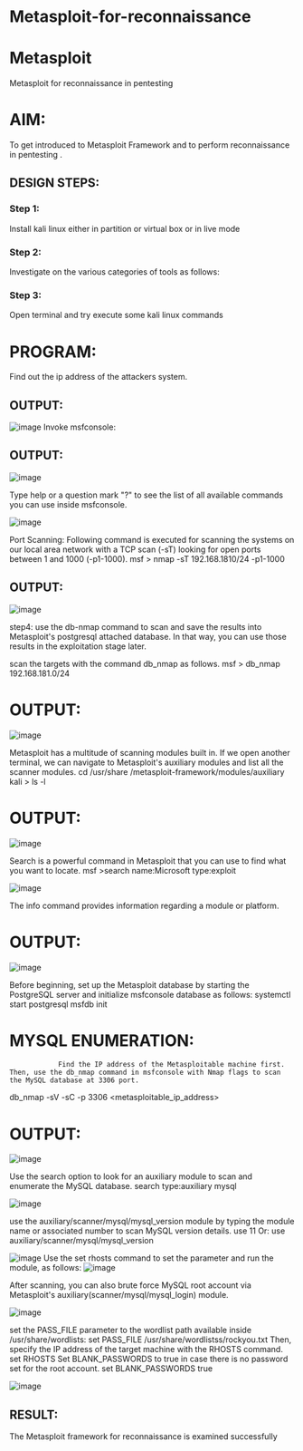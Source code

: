 # Metasploit-for-reconnaissance
# Metasploit
Metasploit for reconnaissance in pentesting

# AIM:

To get introduced to Metasploit Framework and to  perform reconnaissance  in pentesting .

## DESIGN STEPS:

### Step 1:

Install kali linux either in partition or virtual box or in live mode

### Step 2:

Investigate on the various categories of tools as follows:

### Step 3:

Open terminal and try execute some kali linux commands

# PROGRAM: 
Find out the ip address of the attackers system.

##  OUTPUT:
![image](https://github.com/Yogabharathi3/Metasploit-for-reconnaissance/assets/118899387/330b59b8-4801-4d70-91d9-24201eec1c1a)
Invoke msfconsole:

## OUTPUT:
![image](https://github.com/Yogabharathi3/Metasploit-for-reconnaissance/assets/118899387/ff5f2ca6-4728-41c0-8eb4-7db813e1eb82)

Type help or a question mark "?" to see the list of all available commands you can use inside msfconsole.

![image](https://github.com/Yogabharathi3/Metasploit-for-reconnaissance/assets/118899387/99283143-503b-45f1-89b5-f74875bd274e)

Port Scanning: Following command is executed for scanning the systems on our local area network with a TCP scan (-sT) looking for open ports between 1 and 1000 (-p1-1000). msf > nmap -sT 192.168.1810/24 -p1-1000
## OUTPUT:
![image](https://github.com/Yogabharathi3/Metasploit-for-reconnaissance/assets/118899387/a4d31860-beb4-480a-9121-f8adca61a9b5)

step4: use the db-nmap command to scan and save the results into Metasploit's postgresql attached database. In that way, you can use those results in the exploitation stage later.

scan the targets with the command db_nmap as follows. msf > db_nmap 192.168.181.0/24

# OUTPUT:
![image](https://github.com/Yogabharathi3/Metasploit-for-reconnaissance/assets/118899387/1118180a-78c9-43a1-ac95-40def45a2ebe)

Metasploit has a multitude of scanning modules built in. If we open another terminal, we can navigate to Metasploit's auxiliary modules and list all the scanner modules. cd /usr/share /metasploit-framework/modules/auxiliary kali > ls -l
# OUTPUT:
![image](https://github.com/Yogabharathi3/Metasploit-for-reconnaissance/assets/118899387/cde7c8a2-9f1c-4bea-8d1b-6e1f77b6c69c)

Search is a powerful command in Metasploit that you can use to find what you want to locate. msf >search name:Microsoft type:exploit

![image](https://github.com/Yogabharathi3/Metasploit-for-reconnaissance/assets/118899387/88c2069d-88ca-4785-978a-aae514786595)

The info command provides information regarding a module or platform.
# OUTPUT:
![image](https://github.com/Yogabharathi3/Metasploit-for-reconnaissance/assets/118899387/fd030f4b-09c9-42af-b0df-0dcab68bdb2f)

Before beginning, set up the Metasploit database by starting the PostgreSQL server and initialize msfconsole database as follows: systemctl start postgresql msfdb init

# MYSQL ENUMERATION:
```
            Find the IP address of the Metasploitable machine first. Then, use the db_nmap command in msfconsole with Nmap flags to scan the MySQL database at 3306 port.
```
db_nmap -sV -sC -p 3306 <metasploitable_ip_address>
# OUTPUT:
![image](https://github.com/Yogabharathi3/Metasploit-for-reconnaissance/assets/118899387/a3011417-761e-40f7-b986-c3bbf2f23dc9)

Use the search option to look for an auxiliary module to scan and enumerate the MySQL database. search type:auxiliary mysql

![image](https://github.com/Yogabharathi3/Metasploit-for-reconnaissance/assets/118899387/a3737f8b-5f41-4ee1-abac-3d2b7cf49c44)

use the auxiliary/scanner/mysql/mysql_version module by typing the module name or associated number to scan MySQL version details. use 11 Or: use auxiliary/scanner/mysql/mysql_version

![image](https://github.com/Yogabharathi3/Metasploit-for-reconnaissance/assets/118899387/64d169a3-2316-410f-8285-9df384aeb2d4)
Use the set rhosts command to set the parameter and run the module, as follows:
![image](https://github.com/Yogabharathi3/Metasploit-for-reconnaissance/assets/118899387/abc2901e-1976-4989-862f-cab1ca5bfdeb)

After scanning, you can also brute force MySQL root account via Metasploit's auxiliary(scanner/mysql/mysql_login) module.

![image](https://github.com/Yogabharathi3/Metasploit-for-reconnaissance/assets/118899387/5ce74fce-b4a4-4428-9242-d487da3ef64b)

set the PASS_FILE parameter to the wordlist path available inside /usr/share/wordlists: set PASS_FILE /usr/share/wordlistss/rockyou.txt Then, specify the IP address of the target machine with the RHOSTS command. set RHOSTS Set BLANK_PASSWORDS to true in case there is no password set for the root account. set BLANK_PASSWORDS true

![image](https://github.com/Yogabharathi3/Metasploit-for-reconnaissance/assets/118899387/da7aa2dd-cc96-4fff-b5b7-db8853e6eb27)

## RESULT:
The Metasploit framework for reconnaissance is  examined successfully
